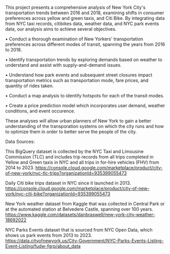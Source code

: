This project presents a comprehensive analysis of New York City's transportation trends between 2016 and 2018, examining shifts in consumer preferences across yellow and green taxis, and Citi Bike. 
By integrating data from NYC taxi records, citibikes data, weather data, and NYC park events data, our analysis aims to achieve several objectives.

• Conduct a thorough examination of New Yorkers' transportation preferences across different modes of transit, spanning the years from 2016 to 2018.

• Identify transportation trends by exploring demands based on weather to understand and assist with supply-and-demand issues.

• Understand how park events and subsequent street closures impact transportation metrics such as transportation mode, fare prices, and quantity of rides taken.

• Conduct a map analysis to identify hotspots for each of the transit modes.

• Create a price prediction model which incorporates user demand, weather conditions, and event occurence.

These analyses will allow urban planners of New York to gain a better understanding of the transporation systems on which the city runs and how to optimize them in order to better serve the people of the city.

Data Sources:

This BigQuery dataset is collected by the NYC Taxi and Limousine Commission (TLC) and includes trip records from all trips completed in Yellow and Green taxis in NYC and all trips in for-hire vehicles (FHV) from 2014 to 2023.
https://console.cloud.google.com/marketplace/product/city-of-new-york/nyc-tlc-trips?organizationId=935399055473

Daily Citi bike trips dataset in NYC since it launched in 2013.
https://console.cloud.google.com/marketplace/product/city-of-new-york/nyc-citi-bike?organizationId=935399055473

New York weather dataset from Kaggle that was collected in Central Park or at the automated station at Belvedere Castle, spanning over 100 years.
https://www.kaggle.com/datasets/danbraswell/new-york-city-weather-18692022

NYC Parks Events dataset that is sourced from NYC Open Data, which shows us park events from 2013 to 2023.
https://data.cityofnewyork.us/City-Government/NYC-Parks-Events-Listing-Event-Listing/fudw-fgrp/about_data
